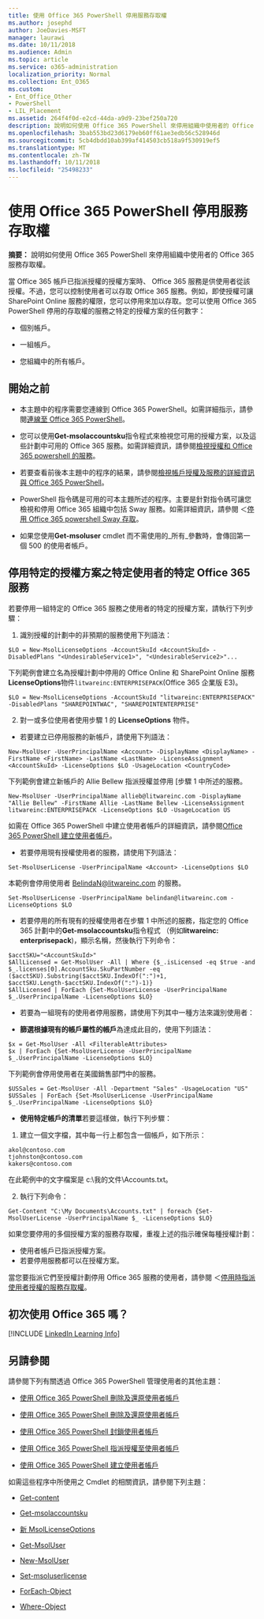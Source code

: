 ```yaml
---
title: 使用 Office 365 PowerShell 停用服務存取權
ms.author: josephd
author: JoeDavies-MSFT
manager: laurawi
ms.date: 10/11/2018
ms.audience: Admin
ms.topic: article
ms.service: o365-administration
localization_priority: Normal
ms.collection: Ent_O365
ms.custom:
- Ent_Office_Other
- PowerShell
- LIL_Placement
ms.assetid: 264f4f0d-e2cd-44da-a9d9-23bef250a720
description: 說明如何使用 Office 365 PowerShell 來停用組織中使用者的 Office 365 服務存取權。
ms.openlocfilehash: 3bab553bd23d6179eb60ff61ae3edb56c528946d
ms.sourcegitcommit: 5cb4dbdd10ab399af414503cb518a9f530919ef5
ms.translationtype: MT
ms.contentlocale: zh-TW
ms.lasthandoff: 10/11/2018
ms.locfileid: "25498233"
---
```

# <a name="disable-access-to-services-with-office-365-powershell"></a>使用 Office 365 PowerShell 停用服務存取權

**摘要：** 說明如何使用 Office 365 PowerShell 來停用組織中使用者的 Office 365 服務存取權。
  
當 Office 365 帳戶已指派授權的授權方案時、 Office 365 服務是供使用者從該授權。不過，您可以控制使用者可以存取 Office 365 服務。例如，即使授權可讓 SharePoint Online 服務的權限，您可以停用來加以存取。您可以使用 Office 365 PowerShell 停用的存取權的服務之特定的授權方案的任何數字：

- 個別帳戶。
    
- 一組帳戶。
    
- 您組織中的所有帳戶。
    
## <a name="before-you-begin"></a>開始之前
<a name="RTT"> </a>

- 本主題中的程序需要您連線到 Office 365 PowerShell。如需詳細指示，請參閱[連線至 Office 365 PowerShell](connect-to-office-365-powershell.md)。
    
- 您可以使用**Get-msolaccountsku**指令程式來檢視您可用的授權方案，以及這些計劃中可用的 Office 365 服務。如需詳細資訊，請參閱[檢視授權和 Office 365 powershell 的服務](view-licenses-and-services-with-office-365-powershell.md)。
    
- 若要查看前後本主題中的程序的結果，請參閱[檢視帳戶授權及服務的詳細資訊與 Office 365 PowerShell](view-account-license-and-service-details-with-office-365-powershell.md)。
    
- PowerShell 指令碼是可用的可本主題所述的程序。主要是針對指令碼可讓您檢視和停用 Office 365 組織中包括 Sway 服務。如需詳細資訊，請參閱 ＜[停用 Office 365 powershell Sway 存取](disable-access-to-sway-with-office-365-powershell.md)。
    
- 如果您使用**Get-msoluser** cmdlet 而不需使用的_所有_參數時，會傳回第一個 500 的使用者帳戶。
    
## <a name="disable-specific-office-365-services-for-specific-users-for-a-specific-licensing-plan"></a>停用特定的授權方案之特定使用者的特定 Office 365 服務
  
若要停用一組特定的 Office 365 服務之使用者的特定的授權方案，請執行下列步驟：
  
1. 識別授權的計劃中的非預期的服務使用下列語法：
    
  ```
  $LO = New-MsolLicenseOptions -AccountSkuId <AccountSkuId> -DisabledPlans "<UndesirableService1>", "<UndesirableService2>"...
  ```

  下列範例會建立名為授權計劃中停用的 Office Online 和 SharePoint Online 服務**LicenseOptions**物件`litwareinc:ENTERPRISEPACK`(Office 365 企業版 E3)。
    
  ```
  $LO = New-MsolLicenseOptions -AccountSkuId "litwareinc:ENTERPRISEPACK" -DisabledPlans "SHAREPOINTWAC", "SHAREPOINTENTERPRISE"
  ```

2. 對一或多位使用者使用步驟 1 的 **LicenseOptions** 物件。
    
  - 若要建立已停用服務的新帳戶，請使用下列語法：
    
  ```
  New-MsolUser -UserPrincipalName <Account> -DisplayName <DisplayName> -FirstName <FirstName> -LastName <LastName> -LicenseAssignment <AccountSkuId> -LicenseOptions $LO -UsageLocation <CountryCode>
  ```

  下列範例會建立新帳戶的 Allie Bellew 指派授權並停用 [步驟 1 中所述的服務。
    
  ```
  New-MsolUser -UserPrincipalName allieb@litwareinc.com -DisplayName "Allie Bellew" -FirstName Allie -LastName Bellew -LicenseAssignment litwareinc:ENTERPRISEPACK -LicenseOptions $LO -UsageLocation US
  ```

  如需在 Office 365 PowerShell 中建立使用者帳戶的詳細資訊，請參閱[Office 365 PowerShell 建立使用者帳戶](create-user-accounts-with-office-365-powershell.md)。
    
  - 若要停用現有授權使用者的服務，請使用下列語法：
    
  ```
  Set-MsolUserLicense -UserPrincipalName <Account> -LicenseOptions $LO
  ```

  本範例會停用使用者 BelindaN@litwareinc.com 的服務。
    
  ```
  Set-MsolUserLicense -UserPrincipalName belindan@litwareinc.com -LicenseOptions $LO
  ```

  - 若要停用的所有現有的授權使用者在步驟 1 中所述的服務，指定您的 Office 365 計劃中的**Get-msolaccountsku**指令程式 （例如**litwareinc: enterprisepack**)，顯示名稱，然後執行下列命令：
    
  ```
  $acctSKU="<AccountSkuId>"
  $AllLicensed = Get-MsolUser -All | Where {$_.isLicensed -eq $true -and $_.licenses[0].AccountSku.SkuPartNumber -eq ($acctSKU).Substring($acctSKU.IndexOf(":")+1, $acctSKU.Length-$acctSKU.IndexOf(":")-1)}
  $AllLicensed | ForEach {Set-MsolUserLicense -UserPrincipalName $_.UserPrincipalName -LicenseOptions $LO}
  ```

  - 若要為一組現有的使用者停用服務，請使用下列其中一種方法來識別使用者：
    
  - **篩選根據現有的帳戶屬性的帳戶**為達成此目的，使用下列語法：
    
  ```
  $x = Get-MsolUser -All <FilterableAttributes>
  $x | ForEach {Set-MsolUserLicense -UserPrincipalName $_.UserPrincipalName -LicenseOptions $LO}
  ```

  下列範例會停用使用者在美國銷售部門中的服務。
    
  ```
  $USSales = Get-MsolUser -All -Department "Sales" -UsageLocation "US"
  $USSales | ForEach {Set-MsolUserLicense -UserPrincipalName $_.UserPrincipalName -LicenseOptions $LO}
  ```

  - **使用特定帳戶的清單**若要這樣做，執行下列步驟：
    
1. 建立一個文字檔，其中每一行上都包含一個帳戶，如下所示：
    
  ```
  akol@contoso.com
  tjohnston@contoso.com
  kakers@contoso.com
  ```

  在此範例中的文字檔案是 c:\\我的文件\\Accounts.txt。
    
2. 執行下列命令：
    
  ```
  Get-Content "C:\My Documents\Accounts.txt" | foreach {Set-MsolUserLicense -UserPrincipalName $_ -LicenseOptions $LO}
  ```

如果您要停用的多個授權方案的服務存取權，重複上述的指示確保每種授權計劃：

- 使用者帳戶已指派授權方案。
- 若要停用服務都可以在授權方案。

當您要指派它們至授權計劃停用 Office 365 服務的使用者，請參閱 ＜[停用時指派使用者授權的服務存取權](disable-access-to-services-while-assigning-user-licenses.md)。


## <a name="new-to-office-365"></a>初次使用 Office 365 嗎？
<a name="LinkedIn"> </a>

[!INCLUDE [LinkedIn Learning Info](../common/office/linkedin-learning-info.md)]
   
## <a name="see-also"></a>另請參閱
<a name="SeeAlso"> </a>

請參閱下列有關透過 Office 365 PowerShell 管理使用者的其他主題：
  
- [使用 Office 365 PowerShell 刪除及還原使用者帳戶](delete-and-restore-user-accounts-with-office-365-powershell.md)
    
- [使用 Office 365 PowerShell 刪除及還原使用者帳戶](delete-and-restore-user-accounts-with-office-365-powershell.md)
    
- [使用 Office 365 PowerShell 封鎖使用者帳戶](block-user-accounts-with-office-365-powershell.md)
    
- [使用 Office 365 PowerShell 指派授權至使用者帳戶](assign-licenses-to-user-accounts-with-office-365-powershell.md)
    
- [使用 Office 365 PowerShell 建立使用者帳戶](create-user-accounts-with-office-365-powershell.md)
    
如需這些程序中所使用之 Cmdlet 的相關資訊，請參閱下列主題：
  
- [Get-content](https://go.microsoft.com/fwlink/p/?LinkId=289917)
    
- [Get-msolaccountsku](https://go.microsoft.com/fwlink/p/?LinkId=691549)
    
- [新 MsolLicenseOptions](https://go.microsoft.com/fwlink/p/?LinkId=691546)
    
- [Get-MsolUser](https://go.microsoft.com/fwlink/p/?LinkId=691543)
    
- [New-MsolUser](https://go.microsoft.com/fwlink/p/?LinkId=691547)
    
- [Set-msoluserlicense](https://go.microsoft.com/fwlink/p/?LinkId=691548)
    
- [ForEach-Object](https://go.microsoft.com/fwlink/p/?LinkId=113300)
    
- [Where-Object](https://go.microsoft.com/fwlink/p/?LinkId=113423)
    
  

